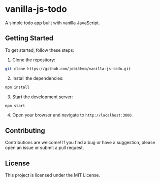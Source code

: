 # vanilla-js-todo

A simple todo app built with vanilla JavaScript.

## Getting Started

To get started, follow these steps:

1. Clone the repository:

```bash
git clone https://github.com/jobithmb/vanilla-js-todo.git
```

2. Install the dependencies:

```bash
npm install
```

3. Start the development server:

```bash
npm start
```

4. Open your browser and navigate to `http://localhost:3000`.

## Contributing

Contributions are welcome! If you find a bug or have a suggestion, please open an issue or submit a pull request.

## License

This project is licensed under the MIT License. 
